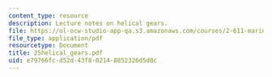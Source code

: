 ```yaml
---
content_type: resource
description: Lecture notes on helical gears.
file: https://ol-ocw-studio-app-qa.s3.amazonaws.com/courses/2-611-marine-power-and-propulsion-fall-2006/e79766fcd52d43f802148852326d5d8c_25helical_gears.pdf
file_type: application/pdf
resourcetype: Document
title: 25helical_gears.pdf
uid: e79766fc-d52d-43f8-0214-8852326d5d8c
---
```

